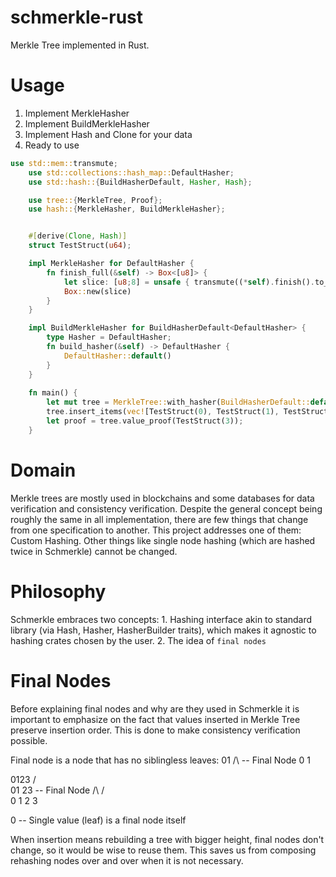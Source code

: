 # schmerkle-rust
Merkle Tree implemented in Rust.

# Usage
1. Implement MerkleHasher
2. Implement BuildMerkleHasher
3. Implement Hash and Clone for your data
4. Ready to use

```rust
use std::mem::transmute;
    use std::collections::hash_map::DefaultHasher;
    use std::hash::{BuildHasherDefault, Hasher, Hash};

    use tree::{MerkleTree, Proof};
    use hash::{MerkleHasher, BuildMerkleHasher};


    #[derive(Clone, Hash)]
    struct TestStruct(u64);

    impl MerkleHasher for DefaultHasher {
        fn finish_full(&self) -> Box<[u8]> {
            let slice: [u8;8] = unsafe { transmute((*self).finish().to_be()) };
            Box::new(slice)
        }
    }

    impl BuildMerkleHasher for BuildHasherDefault<DefaultHasher> {
        type Hasher = DefaultHasher;
        fn build_hasher(&self) -> DefaultHasher {
            DefaultHasher::default()
        }
    }
    
    fn main() {
        let mut tree = MerkleTree::with_hasher(BuildHasherDefault::default());
        tree.insert_items(vec![TestStruct(0), TestStruct(1), TestStruct(2), TestStruct(3), TestStruct(4), TestStruct(5), TestStruct(6)]);
        let proof = tree.value_proof(TestStruct(3));
    }
 ```
 
 # Domain
 Merkle trees are mostly used in blockchains and some databases for data verification and consistency verification.
 Despite the general concept being roughly the same in all implementation, there are few things that change from one specification to another.
 This project addresses one of them: Custom Hashing.
 Other things like single node hashing (which are hashed twice in Schmerkle) cannot be changed.
 
 # Philosophy
 Schmerkle embraces two concepts:
      1. Hashing interface akin to standard library (via Hash, Hasher, HasherBuilder traits), which makes it agnostic to hashing crates chosen by the user.
      2. The idea of `final nodes`
      
 # Final Nodes
 Before explaining final nodes and why are they used in Schmerkle it is important to emphasize on the fact that values inserted in Merkle Tree preserve insertion order.
 This is done to make consistency verification possible.
 
 Final node is a node that has no siblingless leaves:
    01
    /\  -- Final Node
   0  1
   
   0123
    /\
   01 23   -- Final Node
  /\  /\
  0 1 2 3
  
  0 -- Single value (leaf) is a final node itself
  
  When insertion means rebuilding a tree with bigger height, final nodes don't change, so it would be wise to reuse them.
  This saves us from composing rehashing nodes over and over when it is not necessary.
